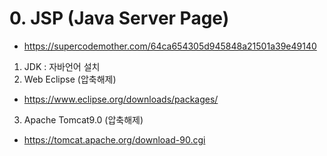 # 0. JSP (Java Server Page)
- https://supercodemother.com/64ca654305d945848a21501a39e49140
1. JDK : 자바언어 설치
2. Web Eclipse (압축해제)
- https://www.eclipse.org/downloads/packages/
3. Apache Tomcat9.0 (압축해제)
- https://tomcat.apache.org/download-90.cgi
